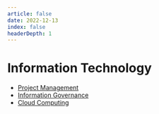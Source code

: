 ```yaml
---
article: false
date: 2022-12-13
index: false
headerDepth: 1
---
```


# Information Technology

- [Project Management](da/)
- [Information Governance](ig/)
- [Cloud Computing](cc/)